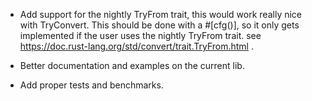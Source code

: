 -   Add support for the nightly TryFrom trait, this would work really nice with TryConvert.
    This should be done with a #[cfg()], so it only gets implemented if the user uses the nightly TryFrom trait.
    see https://doc.rust-lang.org/std/convert/trait.TryFrom.html .

-   Better documentation and examples on the current lib.

-   Add proper tests and benchmarks.